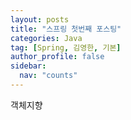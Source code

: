 ```yaml
---
layout: posts
title: "스프링 첫번째 포스팅"
categories: Java
tag: [Spring, 김영한, 기본]
author_profile: false
sidebar:
  nav: "counts"
---
```


객체지향

